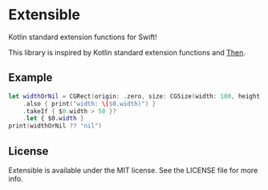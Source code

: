 # Extensible

Kotlin standard extension functions for Swift!

This library is inspired by Kotlin standard extension functions and [Then](https://github.com/devxoul/Then).

## Example
```swift
let widthOrNil = CGRect(origin: .zero, size: CGSize(width: 100, height: 100))
    .also { print("width: \($0.width)") }
    .takeIf { $0.width > 50 }?
    .let { $0.width }
print(widthOrNil ?? "nil")
```

## License
Extensible is available under the MIT license. See the LICENSE file for more info.
